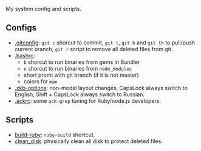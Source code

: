 My system config and scripts.

## Configs

* [.gitconfig](gitconfig): `git c` shorcut to commit, `git l`, `git h` and
  `git lh` to pull/push current branch, `git r` script to remove all deleted
  files from git.
* [.bashrc](bashrc):
  * `b` shorcut to run binaries from gems in Bundler
  * `n` shorcut to run binaries from `node_modules`
  * short promt with git branch (if it is not master)
  * colors for `man`
* [.xkb-options](xkb-options): non-modal layout changes, CapsLock always switch
  to English, Shift + CapsLock always switch to Russian.
* [.ackrc](ackrc): some `ack-grep` tuning for Ruby/node.js developers.

## Scripts

* [build-ruby](scripts/build-ruby): `ruby-build` shortcut.
* [clean_disk](scripts/clean_disk): physically clean all disk to protect deleted
  files.
